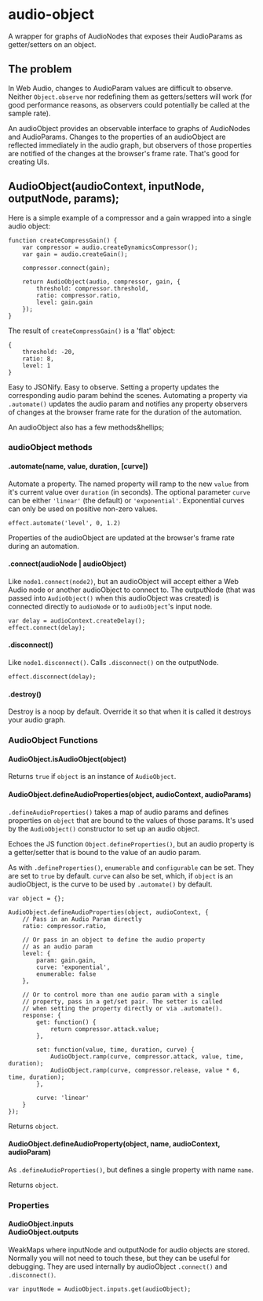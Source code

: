 # audio-object
A wrapper for graphs of AudioNodes that exposes their AudioParams as
getter/setters on an object.

## The problem

In Web Audio, changes to AudioParam values are difficult to observe.
Neither <code>Object.observe</code> nor redefining them as getters/setters will
work (for good performance reasons, as observers could potentially be called
at the sample rate).

An audioObject provides an observable interface to graphs of AudioNodes and
AudioParams. Changes to the properties of an audioObject are reflected
immediately in the audio graph, but observers of those properties are notified
of the changes at the browser's frame rate. That's good for creating UIs.

## AudioObject(audioContext, inputNode, outputNode, params);

Here is a simple example of a compressor and a gain wrapped into a single
audio object:

    function createCompressGain() {
        var compressor = audio.createDynamicsCompressor();
        var gain = audio.createGain();

        compressor.connect(gain);

        return AudioObject(audio, compressor, gain, {
            threshold: compressor.threshold,
            ratio: compressor.ratio,
            level: gain.gain
        });
    }

The result of <code>createCompressGain()</code> is a 'flat' object:

    {
        threshold: -20,
        ratio: 8,
        level: 1
    }

Easy to JSONify. Easy to observe. Setting a property updates the corresponding
audio param behind the scenes. Automating a property via <code>.automate()</code>
updates the audio param and notifies any property observers of changes at the
browser frame rate for the duration of the automation.

An audioObject also has a few methods&hellips;

### audioObject methods

#### .automate(name, value, duration, [curve])

Automate a property. The named property will ramp to the new <code>value</code>
from it's current value over <code>duration</code> (in seconds). The optional
parameter <code>curve</code> can be either <code>'linear'</code> (the default) or
<code>'exponential'</code>. Exponential curves can only be used on positive
non-zero values.

    effect.automate('level', 0, 1.2)

Properties of the audioObject are updated at the browser's frame rate during an
automation.

#### .connect(audioNode | audioObject)

Like <code>node1.connect(node2)</code>, but an audioObject will accept either
a Web Audio node or another audioObject to connect to. The outputNode (that was
passed into <code>AudioObject()</code> when this audioObject was created) is
connected directly to <code>audioNode</code> or to <code>audioObject</code>'s input
node.

    var delay = audioContext.createDelay();
    effect.connect(delay);

#### .disconnect()

Like <code>node1.disconnect()</code>. Calls <code>.disconnect()</code> on the
outputNode.

    effect.disconnect(delay);

#### .destroy()

Destroy is a noop by default. Override it so that when it is called it destroys
your audio graph.

### AudioObject Functions

#### AudioObject.isAudioObject(object)

Returns <code>true</code> if <code>object</code> is an instance of <code>AudioObject</code>.

#### AudioObject.defineAudioProperties(object, audioContext, audioParams)

<code>.defineAudioProperties()</code> takes a map of audio params and defines
properties on <code>object</code> that are bound to the values of those params.
It's used by the <code>AudioObject()</code> constructor to set up an audio
object.

Echoes the JS function <code>Object.defineProperties()</code>, but an audio
property is a getter/setter that is bound to the value of an audio
param.

As with <code>.defineProperties()</code>, <code>enumerable</code> and
<code>configurable</code> can be set. They are set to <code>true</code> by
default. <code>curve</code> can also be set, which, if <code>object</code> is an
audioObject, is the curve to be used by <code>.automate()</code> by default.

    var object = {};

    AudioObject.defineAudioProperties(object, audioContext, {
        // Pass in an Audio Param directly
        ratio: compressor.ratio,

        // Or pass in an object to define the audio property
        // as an audio param
        level: {
            param: gain.gain,
            curve: 'exponential',
            enumerable: false
        },

        // Or to control more than one audio param with a single
        // property, pass in a get/set pair. The setter is called
        // when setting the property directly or via .automate().
        response: {
            get: function() {
                return compressor.attack.value;
            },

            set: function(value, time, duration, curve) {
                AudioObject.ramp(curve, compressor.attack, value, time, duration);
                AudioObject.ramp(curve, compressor.release, value * 6, time, duration);
            },

            curve: 'linear'
        }
    });

Returns <code>object</code>.

#### AudioObject.defineAudioProperty(object, name, audioContext, audioParam)

As <code>.defineAudioProperties()</code>, but defines a single property with
name <code>name</code>.

Returns <code>object</code>.

### Properties

#### AudioObject.inputs<br/>AudioObject.outputs

WeakMaps where inputNode and outputNode for audio objects are stored. Normally
you will not need to touch these, but they can be useful for debugging. They are
used internally by audioObject <code>.connect()</code> and
<code>.disconnect()</code>.

    var inputNode = AudioObject.inputs.get(audioObject);